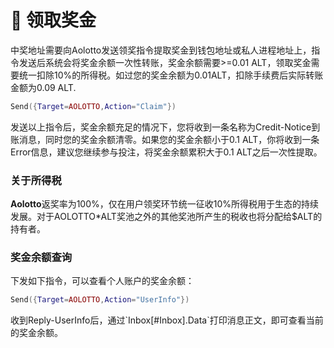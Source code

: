 # 💸 领取奖金

中奖地址需要向Aolotto发送领奖指令提取奖金到钱包地址或私人进程地址上，指令发送后系统会将奖金余额一次性转账，奖金余额需要>=0.01 ALT，领取奖金需要统一扣除10%的所得税。如过您的奖金余额为0.01ALT，扣除手续费后实际转账金额为0.09 ALT.

```lua
Send({Target=AOLOTTO,Action="Claim"})
```

发送以上指令后，奖金余额充足的情况下，您将收到一条名称为Credit-Notice到账消息，同时您的奖金余额清零。如果您的奖金余额小于0.1 ALT，你将收到一条Error信息，建议您继续参与投注，将奖金余额累积大于0.1 ALT之后一次性提取。

### 关于所得税

**Aolotto**返奖率为100%，仅在用户领奖环节统一征收10%所得税用于生态的持续发展。对于AOLOTTO\*ALT奖池之外的其他奖池所产生的税收也将分配给$ALT的持有者。

### 奖金余额查询

下发如下指令，可以查看个人账户的奖金余额：

```lua
Send({Target=AOLOTTO,Action="UserInfo"})
```

收到Reply-UserInfo后，通过\`Inbox\[#Inbox].Data\`打印消息正文，即可查看当前的奖金余额。

